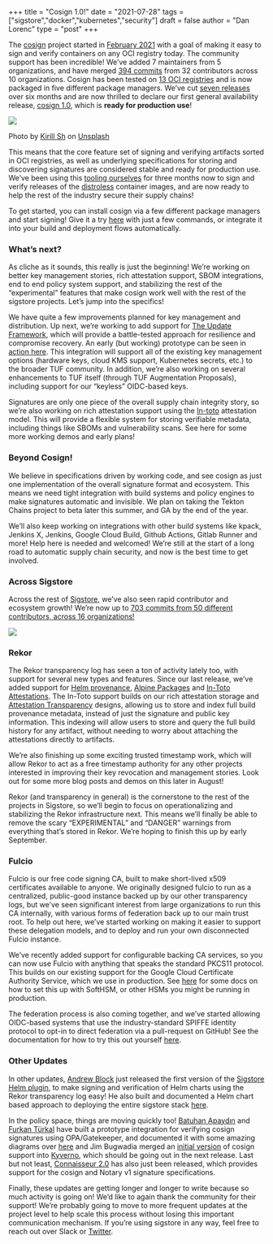 +++
title = "Cosign 1.0!"
date = "2021-07-28"
tags = ["sigstore","docker","kubernetes","security"]
draft = false
author = "Dan Lorenc"
type = "post"
+++

The [cosign](http://github.com/sigstore/cosign) project started in [February 2021](https://github.com/sigstore/cosign/commit/587bb41f822e54d235c6d464330f8c2faab7aba1) with a goal of making it easy to sign and verify containers on any OCI registry today. The community support has been incredible! We’ve added 7 maintainers from 5 organizations, and have merged [394 commits](https://github.com/sigstore/cosign/commits/main) from 32 contributors across 10 organizations. Cosign has been tested on [13 OCI registries](https://github.com/sigstore/cosign#registry-support) and is now packaged in five different package managers. We’ve cut [seven releases](https://github.com/sigstore/cosign) over six months and are now thrilled to declare our first general availability release, [cosign 1.0](https://github.com/sigstore/cosign/releases/tag/v1.0.0), which is **ready for production use**!

![](/images/cosign1.jpg)

Photo by [Kirill Sh](https://unsplash.com/@kirill2020?utm_source=medium&utm_medium=referral) on [Unsplash](https://unsplash.com/?utm_source=medium&utm_medium=referral)

This means that the core feature set of signing and verifying artifacts sorted in OCI registries, as well as underlying specifications for storing and discovering signatures are considered stable and ready for production use. We’ve been using this [tooling ourselves](https://security.googleblog.com/2021/05/making-internet-more-secure-one-signed.html) for three months now to sign and verify releases of the [distroless](http://github.com/GoogleContainerTools/distroless) container images, and are now ready to help the rest of the industry secure their supply chains!

To get started, you can install cosign via a few different package managers and start signing! Give it a try [here](http://github.com/sigstore/cosign) with just a few commands, or integrate it into your build and deployment flows automatically.

### What’s next?

As cliche as it sounds, this really is just the beginning! We’re working on better key management stories, rich attestation support, SBOM integrations, end to end policy system support, and stabilizing the rest of the “experimental” features that make cosign work well with the rest of the sigstore projects. Let’s jump into the specifics!

We have quite a few improvements planned for key management and distribution. Up next, we’re working to add support for [The Update Framework](https://theupdateframework.io/), which will provide a battle-tested approach for resilience and compromise recovery. An early (but working) prototype can be seen in [action here](https://github.com/sigstore/cosign/pull/366). This integration will support all of the existing key management options (hardware keys, cloud KMS support, Kubernetes secrets, etc.) to the broader TUF community. In addition, we’re also working on several enhancements to TUF itself (through TUF Augmentation Proposals), including support for our “keyless” OIDC-based keys.

Signatures are only one piece of the overall supply chain integrity story, so we’re also working on rich attestation support using the [In-toto](https://github.com/in-toto/in-toto) attestation model. This will provide a flexible system for storing verifiable metadata, including things like SBOMs and vulnerability scans. See here for some more working demos and early plans!

### Beyond Cosign!

We believe in specifications driven by working code, and see cosign as just one implementation of the overall signature format and ecosystem. This means we need tight integration with build systems and policy engines to make signatures automatic and invisible. We plan on taking the Tekton Chains project to beta later this summer, and GA by the end of the year.

We’ll also keep working on integrations with other build systems like kpack, Jenkins X, Jenkins, Google Cloud Build, Github Actions, Gitlab Runner and more! Help here is needed and welcomed! We’re still at the start of a long road to automatic supply chain security, and now is the best time to get involved.

### Across Sigstore

Across the rest of [Sigstore](http://sigstore.dev/), we’ve also seen rapid contributor and ecosystem growth! We’re now up to [703 commits from 50 different contributors, across 16 organizations!](https://insights.lfx.linuxfoundation.org/projects/sigstore/dashboard;subTab=technical)

![](/images/cosign2.jpg)

### Rekor

The Rekor transparency log has seen a ton of activity lately too, with support for several new types and features. Since our last release, we’ve added support for [Helm provenance](https://github.com/sigstore/rekor/pull/354), [Alpine Packages](https://github.com/sigstore/rekor/pull/337) and [In-Toto Attestations](https://github.com/sigstore/rekor/pull/364). The In-Toto support builds on our rich attestation storage and [Attestation Transparency](https://docs.google.com/document/d/12JKXypgnDNQ2NBJYR73zLktSXj2pfBJcQWl675n_VdE/edit#heading=h.ramqb693vq3c) designs, allowing us to store and index full build provenance metadata, instead of just the signature and public key information. This indexing will allow users to store and query the full build history for any artifact, without needing to worry about attaching the attestations directly to artifacts.

We’re also finishing up some exciting trusted timestamp work, which will allow Rekor to act as a free timestamp authority for any other projects interested in improving their key revocation and management stories. Look out for some more blog posts and demos on this later in August!

Rekor (and transparency in general) is the cornerstone to the rest of the projects in Sigstore, so we’ll begin to focus on operationalizing and stabilizing the Rekor infrastructure next. This means we’ll finally be able to remove the scary “EXPERIMENTAL” and “DANGER” warnings from everything that’s stored in Rekor. We’re hoping to finish this up by early September.

### Fulcio

Fulcio is our free code signing CA, built to make short-lived x509 certificates available to anyone. We originally designed fulcio to run as a centralized, public-good instance backed up by our other transparency logs, but we’ve seen significant interest from large organizations to run this CA internally, with various forms of federation back up to our main trust root. To help out here, we’ve started working on making it easier to support these delegation models, and to deploy and run your own disconnected Fulcio instance.

We’ve recently added support for configurable backing CA services, so you can now use Fulcio with anything that speaks the standard PKCS11 protocol. This builds on our existing support for the Google Cloud Certificate Authority Service, which we use in production. See [here](https://github.com/sigstore/fulcio#fuclioca-pkcs11) for some docs on how to set this up with SoftHSM, or other HSMs you might be running in production.

The federation process is also coming together, and we’ve started allowing OIDC-based systems that use the industry-standard SPIFFE identity protocol to opt-in to direct federation via a pull-request on GitHub! See the documentation for how to try this out yourself [here](https://github.com/sigstore/fulcio/tree/main/federation#oidc-federation-configs).

### Other Updates

In other updates, [Andrew Block](https://twitter.com/sabre1041) just released the first version of the [Sigstore Helm plugin](https://github.com/sigstore/helm-sigstore), to make signing and verification of Helm charts using the Rekor transparency log easy! He also built and documented a Helm chart based approach to deploying the entire sigstore stack [here](https://github.com/sigstore/).

In the policy space, things are moving quickly too! [Batuhan Apaydın](https://twitter.com/developerguyba) and [Furkan Türkal](https://twitter.com/furkanturkai) have built a prototype integration for verifying cosign signatures using OPA/Gatekeeper, and documented it with some amazing diagrams over [here](https://github.com/developer-guy/container-image-sign-and-verify-with-cosign-and-opa) and Jim Bugwadia merged an [initial version](https://github.com/kyverno/kyverno/pull/2078) of cosign support into [Kyverno](https://www.google.com/search?q=kyverno&oq=kyverno&aqs=chrome.0.69i59j0l4j69i60l2j69i61.805j1j7&sourceid=chrome&ie=UTF-8), which should be going out in the next release. Last but not least, [Connaisseur 2.0](https://sse-secure-systems.github.io/connaisseur/v2.0.0/) has also just been released, which provides support for the cosign and Notary v1 signature specifications.

Finally, these updates are getting longer and longer to write because so much activity is going on! We’d like to again thank the community for their support! We’re probably going to move to more frequent updates at the project level to help scale this process without losing this important communication mechanism. If you’re using sigstore in any way, feel free to reach out over Slack or [Twitter](http://twitter.com/lorenc_dan).